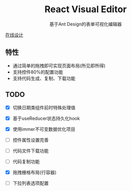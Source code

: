 <div align='center'>
    <h1>React Visual Editor</h1>
    <p>基于Ant Design的表单可视化编辑器</p>
</div>

[在线设计](https://resonances.gitee.io/react-visual-editor)

## 特性
- 通过简单的拖拽即可实现页面布局(所见即所得)
- 支持控件80%的配置功能
- 支持代码生成、复制、下载功能

## TODO
- [x] 切换日期类组件前时特殊处理值
- [x] 基于useReducer状态持久化hook
- [x] 使用immer不可变数据优化项目
- [ ] 控件属性设置完善
- [ ] 代码文件下载功能
- [ ] 代码复制功能
- [x] 拖拽栅格布局(行容器)
- [ ] 下拉列表选项配置


